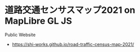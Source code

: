 # 道路交通センサスマップ2021 on MapLibre GL JS
Public Website
- https://shi-works.github.io/road-traffic-census-map-2021/
